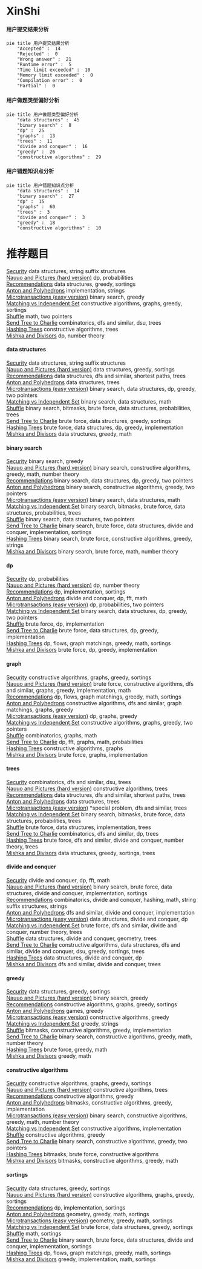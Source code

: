 # XinShi
<!-- tabs:start -->
#### **用户提交结果分析**

```mermaid
pie title 用户提交结果分析
    "Accepted" :  14
    "Rejected" :  0
    "Wrong answer" :  21
    "Runtime error" :  5
    "Time limit exceeded" :  10
    "Memory limit exceeded" :  0
    "Compilation error" :  0
    "Partial" :  0
```
#### **用户做题类型偏好分析**

```mermaid
pie title 用户做题类型偏好分析
    "data structures" :  45
    "binary search" :  8
    "dp" :  25
    "graphs" :  13
    "trees" :  11
    "divide and conquer" :  16
    "greedy" :  26
    "constructive algorithms" :  29
```
#### **用户错题知识点分析**

```mermaid
pie title 用户错题知识点分析
    "data structures" :  14
    "binary search" :  27
    "dp" :  15
    "graphs" :  60
    "trees" :  3
    "divide and conquer" :  3
    "greedy" :  18
    "constructive algorithms" :  10
```
<!-- tabs:end -->
# 推荐题目
[Security](http://codeforces.com/problemset/problem/1037/H)		data structures,
                        string suffix structures		  
[Nauuo and Pictures (hard version)](http://codeforces.com/problemset/problem/1172/C2)		dp,
                        probabilities		  
[Recommendations](https://codeforces.com/contest/1315/problem/D)		data structures,
                        greedy,
                        sortings		  
[Anton and Polyhedrons](http://codeforces.com/problemset/problem/785/A)		implementation,
                        strings		  
[Microtransactions (easy version)](http://codeforces.com/problemset/problem/1165/F1)		binary search,
                        greedy		  
[Matching vs  Independent Set](http://codeforces.com/problemset/problem/1198/C)		constructive algorithms,
                        graphs,
                        greedy,
                        sortings		  
[Shuffle](http://codeforces.com/problemset/problem/1366/B)		math,
                        two pointers		  
[Send Tree to Charlie](http://codeforces.com/problemset/problem/1254/E)		combinatorics,
                        dfs and similar,
                        dsu,
                        trees		  
[Hashing Trees](http://codeforces.com/problemset/problem/901/A)		constructive algorithms,
                        trees		  
[Mishka and Divisors](http://codeforces.com/problemset/problem/703/E)		dp,
                        number theory		  
<!-- tabs:start -->
#### **data structures**
[Security](http://codeforces.com/problemset/problem/1037/H)		data structures,
                        string suffix structures		  
[Nauuo and Pictures (hard version)](https://codeforces.com/contest/1315/problem/D)		data structures,
                        greedy,
                        sortings		  
[Recommendations](http://codeforces.com/problemset/problem/1304/E)		data structures,
                        dfs and similar,
                        shortest paths,
                        trees		  
[Anton and Polyhedrons](http://codeforces.com/problemset/problem/1109/F)		data structures,
                        trees		  
[Microtransactions (easy version)](http://codeforces.com/problemset/problem/1492/C)		binary search,
                        data structures,
                        dp,
                        greedy,
                        two pointers		  
[Matching vs  Independent Set](http://codeforces.com/problemset/problem/1490/G)		binary search,
                        data structures,
                        math		  
[Shuffle](http://codeforces.com/problemset/problem/1479/D)		binary search,
                        bitmasks,
                        brute force,
                        data structures,
                        probabilities,
                        trees		  
[Send Tree to Charlie](http://codeforces.com/problemset/problem/1497/A)		brute force,
                        data structures,
                        greedy,
                        sortings		  
[Hashing Trees](http://codeforces.com/problemset/problem/1491/C)		brute force,
                        data structures,
                        dp,
                        greedy,
                        implementation		  
[Mishka and Divisors](http://codeforces.com/problemset/problem/1492/B)		data structures,
                        greedy,
                        math		  
#### **binary search**
[Security](http://codeforces.com/problemset/problem/1165/F1)		binary search,
                        greedy		  
[Nauuo and Pictures (hard version)](http://codeforces.com/problemset/problem/1474/B)		binary search,
                        constructive algorithms,
                        greedy,
                        math,
                        number theory		  
[Recommendations](http://codeforces.com/problemset/problem/1492/C)		binary search,
                        data structures,
                        dp,
                        greedy,
                        two pointers		  
[Anton and Polyhedrons](http://codeforces.com/problemset/problem/1463/D)		binary search,
                        constructive algorithms,
                        greedy,
                        two pointers		  
[Microtransactions (easy version)](http://codeforces.com/problemset/problem/1490/G)		binary search,
                        data structures,
                        math		  
[Matching vs  Independent Set](http://codeforces.com/problemset/problem/1479/D)		binary search,
                        bitmasks,
                        brute force,
                        data structures,
                        probabilities,
                        trees		  
[Shuffle](http://codeforces.com/problemset/problem/1436/E)		binary search,
                        data structures,
                        two pointers		  
[Send Tree to Charlie](http://codeforces.com/problemset/problem/1461/D)		binary search,
                        brute force,
                        data structures,
                        divide and conquer,
                        implementation,
                        sortings		  
[Hashing Trees](http://codeforces.com/problemset/problem/1493/C)		binary search,
                        brute force,
                        constructive algorithms,
                        greedy,
                        strings		  
[Mishka and Divisors](http://codeforces.com/problemset/problem/1487/D)		binary search,
                        brute force,
                        math,
                        number theory		  
#### **dp**
[Security](http://codeforces.com/problemset/problem/1172/C2)		dp,
                        probabilities		  
[Nauuo and Pictures (hard version)](http://codeforces.com/problemset/problem/703/E)		dp,
                        number theory		  
[Recommendations](http://codeforces.com/problemset/problem/1176/F)		dp,
                        implementation,
                        sortings		  
[Anton and Polyhedrons](http://codeforces.com/problemset/problem/632/E)		divide and conquer,
                        dp,
                        fft,
                        math		  
[Microtransactions (easy version)](http://codeforces.com/problemset/problem/498/B)		dp,
                        probabilities,
                        two pointers		  
[Matching vs  Independent Set](http://codeforces.com/problemset/problem/1492/C)		binary search,
                        data structures,
                        dp,
                        greedy,
                        two pointers		  
[Shuffle](https://codeforces.com/contest/1457/problem/C)		brute force,
                        dp,
                        implementation		  
[Send Tree to Charlie](http://codeforces.com/problemset/problem/1491/C)		brute force,
                        data structures,
                        dp,
                        greedy,
                        implementation		  
[Hashing Trees](http://codeforces.com/problemset/problem/1437/C)		dp,
                        flows,
                        graph matchings,
                        greedy,
                        math,
                        sortings		  
[Mishka and Divisors](http://codeforces.com/problemset/problem/1499/B)		brute force,
                        dp,
                        greedy,
                        implementation		  
#### **graph**
[Security](http://codeforces.com/problemset/problem/1198/C)		constructive algorithms,
                        graphs,
                        greedy,
                        sortings		  
[Nauuo and Pictures (hard version)](http://codeforces.com/problemset/problem/1487/C)		brute force,
                        constructive algorithms,
                        dfs and similar,
                        graphs,
                        greedy,
                        implementation,
                        math		  
[Recommendations](http://codeforces.com/problemset/problem/1437/C)		dp,
                        flows,
                        graph matchings,
                        greedy,
                        math,
                        sortings		  
[Anton and Polyhedrons](http://codeforces.com/problemset/problem/1470/D)		constructive algorithms,
                        dfs and similar,
                        graph matchings,
                        graphs,
                        greedy		  
[Microtransactions (easy version)](http://codeforces.com/problemset/problem/1476/C)		dp,
                        graphs,
                        greedy		  
[Matching vs  Independent Set](http://codeforces.com/problemset/problem/1304/D)		constructive algorithms,
                        graphs,
                        greedy,
                        two pointers		  
[Shuffle](http://codeforces.com/problemset/problem/1475/C)		combinatorics,
                        graphs,
                        math		  
[Send Tree to Charlie](http://codeforces.com/problemset/problem/553/E)		dp,
                        fft,
                        graphs,
                        math,
                        probabilities		  
[Hashing Trees](http://codeforces.com/problemset/problem/1495/C)		constructive algorithms,
                        graphs		  
[Mishka and Divisors](http://codeforces.com/problemset/problem/1510/K)		brute force,
                        graphs,
                        implementation		  
#### **trees**
[Security](http://codeforces.com/problemset/problem/1254/E)		combinatorics,
                        dfs and similar,
                        dsu,
                        trees		  
[Nauuo and Pictures (hard version)](http://codeforces.com/problemset/problem/901/A)		constructive algorithms,
                        trees		  
[Recommendations](http://codeforces.com/problemset/problem/1304/E)		data structures,
                        dfs and similar,
                        shortest paths,
                        trees		  
[Anton and Polyhedrons](http://codeforces.com/problemset/problem/1109/F)		data structures,
                        trees		  
[Microtransactions (easy version)](http://codeforces.com/problemset/problem/1387/B2)		*special problem,
                        dfs and similar,
                        trees		  
[Matching vs  Independent Set](http://codeforces.com/problemset/problem/1479/D)		binary search,
                        bitmasks,
                        brute force,
                        data structures,
                        probabilities,
                        trees		  
[Shuffle](http://codeforces.com/problemset/problem/1511/C)		brute force,
                        data structures,
                        implementation,
                        trees		  
[Send Tree to Charlie](http://codeforces.com/problemset/problem/1499/F)		combinatorics,
                        dfs and similar,
                        dp,
                        trees		  
[Hashing Trees](http://codeforces.com/problemset/problem/1491/E)		brute force,
                        dfs and similar,
                        divide and conquer,
                        number theory,
                        trees		  
[Mishka and Divisors](http://codeforces.com/problemset/problem/1466/D)		data structures,
                        greedy,
                        sortings,
                        trees		  
#### **divide and conquer**
[Security](http://codeforces.com/problemset/problem/632/E)		divide and conquer,
                        dp,
                        fft,
                        math		  
[Nauuo and Pictures (hard version)](http://codeforces.com/problemset/problem/1461/D)		binary search,
                        brute force,
                        data structures,
                        divide and conquer,
                        implementation,
                        sortings		  
[Recommendations](http://codeforces.com/problemset/problem/1466/G)		combinatorics,
                        divide and conquer,
                        hashing,
                        math,
                        string suffix structures,
                        strings		  
[Anton and Polyhedrons](http://codeforces.com/problemset/problem/1490/D)		dfs and similar,
                        divide and conquer,
                        implementation		  
[Microtransactions (easy version)](https://codeforces.com/contest/1483/problem/C)		data structures,
                        divide and conquer,
                        dp		  
[Matching vs  Independent Set](http://codeforces.com/problemset/problem/1491/E)		brute force,
                        dfs and similar,
                        divide and conquer,
                        number theory,
                        trees		  
[Shuffle](http://codeforces.com/problemset/problem/1303/G)		data structures,
                        divide and conquer,
                        geometry,
                        trees		  
[Send Tree to Charlie](http://codeforces.com/problemset/problem/1494/D)		constructive algorithms,
                        data structures,
                        dfs and similar,
                        divide and conquer,
                        dsu,
                        greedy,
                        sortings,
                        trees		  
[Hashing Trees](http://codeforces.com/problemset/problem/1482/E)		data structures,
                        divide and conquer,
                        dp		  
[Mishka and Divisors](http://codeforces.com/problemset/problem/566/C)		dfs and similar,
                        divide and conquer,
                        trees		  
#### **greedy**
[Security](https://codeforces.com/contest/1315/problem/D)		data structures,
                        greedy,
                        sortings		  
[Nauuo and Pictures (hard version)](http://codeforces.com/problemset/problem/1165/F1)		binary search,
                        greedy		  
[Recommendations](http://codeforces.com/problemset/problem/1198/C)		constructive algorithms,
                        graphs,
                        greedy,
                        sortings		  
[Anton and Polyhedrons](https://codeforces.com/contest/820/problem/C)		games,
                        greedy		  
[Microtransactions (easy version)](https://codeforces.com/contest/790/problem/A)		constructive algorithms,
                        greedy		  
[Matching vs  Independent Set](http://codeforces.com/problemset/problem/58/A)		greedy,
                        strings		  
[Shuffle](http://codeforces.com/problemset/problem/960/C)		bitmasks,
                        constructive algorithms,
                        greedy,
                        implementation		  
[Send Tree to Charlie](http://codeforces.com/problemset/problem/1474/B)		binary search,
                        constructive algorithms,
                        greedy,
                        math,
                        number theory		  
[Hashing Trees](http://codeforces.com/problemset/problem/1299/A)		brute force,
                        greedy,
                        math		  
[Mishka and Divisors](http://codeforces.com/problemset/problem/1348/A)		greedy,
                        math		  
#### **constructive algorithms**
[Security](http://codeforces.com/problemset/problem/1198/C)		constructive algorithms,
                        graphs,
                        greedy,
                        sortings		  
[Nauuo and Pictures (hard version)](http://codeforces.com/problemset/problem/901/A)		constructive algorithms,
                        trees		  
[Recommendations](https://codeforces.com/contest/790/problem/A)		constructive algorithms,
                        greedy		  
[Anton and Polyhedrons](http://codeforces.com/problemset/problem/960/C)		bitmasks,
                        constructive algorithms,
                        greedy,
                        implementation		  
[Microtransactions (easy version)](http://codeforces.com/problemset/problem/1474/B)		binary search,
                        constructive algorithms,
                        greedy,
                        math,
                        number theory		  
[Matching vs  Independent Set](http://codeforces.com/problemset/problem/931/B)		constructive algorithms,
                        implementation		  
[Shuffle](http://codeforces.com/problemset/problem/1493/A)		constructive algorithms,
                        greedy		  
[Send Tree to Charlie](http://codeforces.com/problemset/problem/1463/D)		binary search,
                        constructive algorithms,
                        greedy,
                        two pointers		  
[Hashing Trees](https://codeforces.com/contest/1456/problem/B)		bitmasks,
                        brute force,
                        constructive algorithms		  
[Mishka and Divisors](http://codeforces.com/problemset/problem/1492/D)		bitmasks,
                        constructive algorithms,
                        greedy,
                        math		  
#### **sortings**
[Security](https://codeforces.com/contest/1315/problem/D)		data structures,
                        greedy,
                        sortings		  
[Nauuo and Pictures (hard version)](http://codeforces.com/problemset/problem/1198/C)		constructive algorithms,
                        graphs,
                        greedy,
                        sortings		  
[Recommendations](http://codeforces.com/problemset/problem/1176/F)		dp,
                        implementation,
                        sortings		  
[Anton and Polyhedrons](https://codeforces.com/contest/1496/problem/C)		geometry,
                        greedy,
                        math,
                        sortings		  
[Microtransactions (easy version)](http://codeforces.com/problemset/problem/1495/A)		geometry,
                        greedy,
                        math,
                        sortings		  
[Matching vs  Independent Set](http://codeforces.com/problemset/problem/1497/A)		brute force,
                        data structures,
                        greedy,
                        sortings		  
[Shuffle](http://codeforces.com/problemset/problem/1427/A)		math,
                        sortings		  
[Send Tree to Charlie](http://codeforces.com/problemset/problem/1461/D)		binary search,
                        brute force,
                        data structures,
                        divide and conquer,
                        implementation,
                        sortings		  
[Hashing Trees](http://codeforces.com/problemset/problem/1437/C)		dp,
                        flows,
                        graph matchings,
                        greedy,
                        math,
                        sortings		  
[Mishka and Divisors](http://codeforces.com/problemset/problem/1473/A)		greedy,
                        implementation,
                        math,
                        sortings		  
<!-- tabs:end -->
